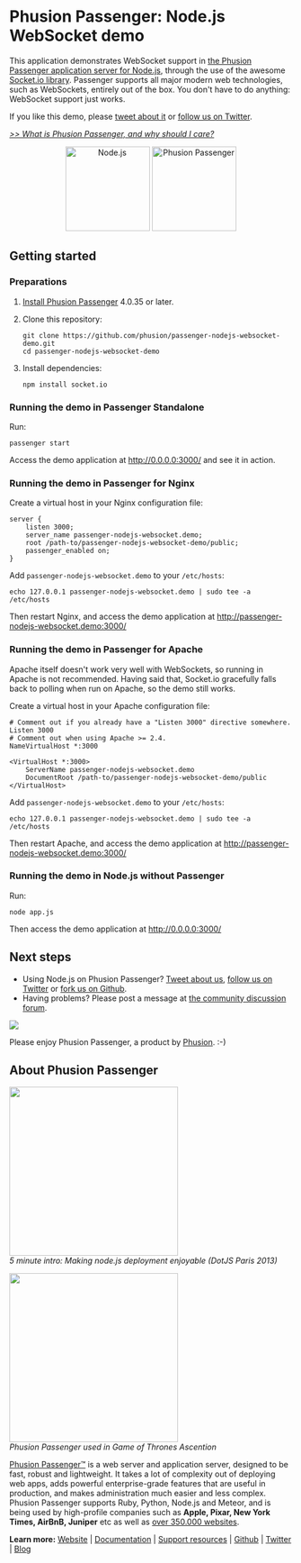 # Phusion Passenger: Node.js WebSocket demo

This application demonstrates WebSocket support in [the Phusion Passenger application server for Node.js](https://www.phusionpassenger.com/), through the use of the awesome [Socket.io library](http://socket.io/). Passenger supports all major modern web technologies, such as WebSockets, entirely out of the box. You don't have to do anything: WebSocket support just works.

If you like this demo, please [tweet about it](https://twitter.com/share) or [follow us on Twitter](https://twitter.com/phusion_nl).

[_>> What is Phusion Passenger, and why should I care?_](#about)

<center><img src="http://blog.phusion.nl/wp-content/uploads/2013/10/nodelogo.png" height="150" alt="Node.js"> <img src="http://blog.phusion.nl/wp-content/uploads/2012/07/Passenger_chair_256x256.jpg" width="150" height="150" alt="Phusion Passenger"></center>

## Getting started

### Preparations

 1. [Install Phusion Passenger](https://www.phusionpassenger.com/) 4.0.35 or later.
 2. Clone this repository:

        git clone https://github.com/phusion/passenger-nodejs-websocket-demo.git
        cd passenger-nodejs-websocket-demo

 3. Install dependencies:

        npm install socket.io

### Running the demo in Passenger Standalone

Run:

    passenger start

Access the demo application at http://0.0.0.0:3000/ and see it in action.

### Running the demo in Passenger for Nginx

Create a virtual host in your Nginx configuration file:

    server {
        listen 3000;
        server_name passenger-nodejs-websocket.demo;
        root /path-to/passenger-nodejs-websocket-demo/public;
        passenger_enabled on;
    }

Add `passenger-nodejs-websocket.demo` to your `/etc/hosts`:

    echo 127.0.0.1 passenger-nodejs-websocket.demo | sudo tee -a /etc/hosts

Then restart Nginx, and access the demo application at http://passenger-nodejs-websocket.demo:3000/

### Running the demo in Passenger for Apache

Apache itself doesn't work very well with WebSockets, so running in Apache is not recommended. Having said that, Socket.io gracefully falls back to polling when run on Apache, so the demo still works.

Create a virtual host in your Apache configuration file:

    # Comment out if you already have a "Listen 3000" directive somewhere.
    Listen 3000
    # Comment out when using Apache >= 2.4.
    NameVirtualHost *:3000

    <VirtualHost *:3000>
        ServerName passenger-nodejs-websocket.demo
        DocumentRoot /path-to/passenger-nodejs-websocket-demo/public
    </VirtualHost>

Add `passenger-nodejs-websocket.demo` to your `/etc/hosts`:

    echo 127.0.0.1 passenger-nodejs-websocket.demo | sudo tee -a /etc/hosts

Then restart Apache, and access the demo application at http://passenger-nodejs-websocket.demo:3000/

### Running the demo in Node.js without Passenger

Run:

    node app.js

Then access the demo application at http://0.0.0.0:3000/

## Next steps

 * Using Node.js on Phusion Passenger? [Tweet about us](https://twitter.com/share), [follow us on Twitter](https://twitter.com/phusion_nl) or [fork us on Github](https://github.com/phusion/passenger).
 * Having problems? Please post a message at [the community discussion forum](https://groups.google.com/d/forum/phusion-passenger).

[<img src="http://www.phusion.nl/assets/logo.png">](http://www.phusion.nl/)

Please enjoy Phusion Passenger, a product by [Phusion](http://www.phusion.nl/). :-)

<a name="about"></a>
## About Phusion Passenger

<a href="http://vimeo.com/phusionnl/review/84945384/73fe7432ee"><img src="http://blog.phusion.nl/wp-content/uploads/2014/01/dotjstalk.jpg" height="300"></a><br><em>5 minute intro: Making node.js deployment enjoyable (DotJS Paris 2013)</em>

<a href="http://vimeo.com/phusionnl/review/80475623/c16e940d1f"><img src="http://blog.phusion.nl/wp-content/uploads/2014/01/gameofthrones.jpg" height="300"></a><br><em>Phusion Passenger used in Game of Thrones Ascention</em>

[Phusion Passenger™](https://www.phusionpassenger.com/) is a web server and application server, designed to be fast, robust and lightweight. It takes a lot of complexity out of deploying web apps, adds powerful enterprise-grade features that are useful in production, and makes administration much easier and less complex. Phusion Passenger supports Ruby, Python, Node.js and Meteor, and is being used by high-profile companies such as **Apple, Pixar, New York Times, AirBnB, Juniper** etc as well as [over 350.000 websites](http://trends.builtwith.com/Web-Server/Phusion-Passenger).

**Learn more:** [Website](https://www.phusionpassenger.com/) | [Documentation](https://www.phusionpassenger.com/documentation_and_support) | [Support resources](https://www.phusionpassenger.com/documentation_and_support) | [Github](https://github.com/phusion/passenger) | [Twitter](https://twitter.com/phusion_nl) | [Blog](http://blog.phusion.nl/)